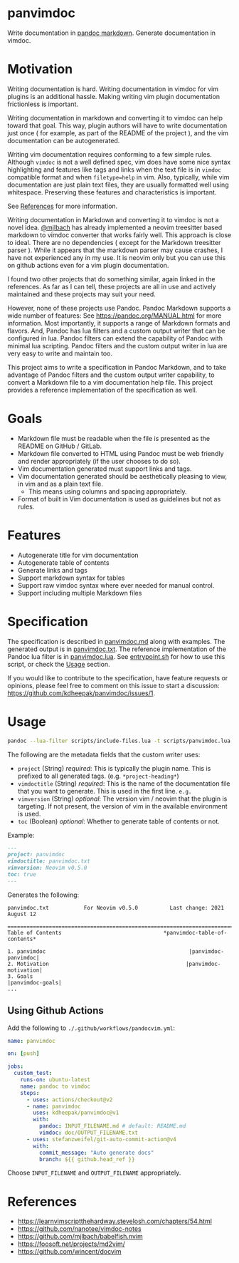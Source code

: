 # panvimdoc

Write documentation in [pandoc markdown](https://pandoc.org/MANUAL.html).
Generate documentation in vimdoc.

# Motivation

Writing documentation is hard.
Writing documentation in vimdoc for vim plugins is an additional hassle.
Making writing vim plugin documentation frictionless is important.

Writing documentation in markdown and converting it to vimdoc can help toward that goal.
This way, plugin authors will have to write documentation just once ( for example, as part of the README of the project ), and the vim documentation can be autogenerated.

Writing vim documentation requires conforming to a few simple rules.
Although `vimdoc` is not a well defined spec, vim does have some nice syntax highlighting and features like tags and links when the text file is in `vimdoc` compatible format and when `filetype=help` in vim.
Also, typically, while vim documentation are just plain text files, they are usually formatted well using whitespace.
Preserving these features and characteristics is important.

See [References](#references) for more information.

Writing documentation in Markdown and converting it to vimdoc is not a novel idea.
[@mjlbach](https://github.com/mjlbach) has already implemented a neovim treesitter based markdown to vimdoc converter that works fairly well.
This approach is close to ideal. There are no dependencies ( except for the Markdown treesitter parser ). While it appears that the markdown parser may cause crashes, I have not experienced any in my use. It is neovim only but you can use this on github actions even for a vim plugin documentation.

I found two other projects that do something similar, again linked in the references.
As far as I can tell, these projects are all in use and actively maintained and these projects may suit your need.

However, none of these projects use Pandoc.
Pandoc Markdown supports a wide number of features: See <https://pandoc.org/MANUAL.html> for more information.
Most importantly, it supports a range of Markdown formats and flavors.
And, Pandoc has lua filters and a custom output writer that can be configured in lua.
Pandoc filters can extend the capability of Pandoc with minimal lua scripting.
Pandoc filters and the custom output writer in lua are very easy to write and maintain too.

This project aims to write a specification in Pandoc Markdown, and to take advantage of Pandoc filters and the custom output writer capability, to convert a Markdown file to a vim documentation help file.
This project provides a reference implementation of the specification as well.

# Goals

- Markdown file must be readable when the file is presented as the README on GitHub / GitLab.
- Markdown file converted to HTML using Pandoc must be web friendly and render appropriately (if the user chooses to do so).
- Vim documentation generated must support links and tags.
- Vim documentation generated should be aesthetically pleasing to view, in vim and as a plain text file.
  - This means using columns and spacing appropriately.
- Format of built in Vim documentation is used as guidelines but not as rules.

# Features

- Autogenerate title for vim documentation
- Autogenerate table of contents
- Generate links and tags
- Support markdown syntax for tables
- Support raw vimdoc syntax where ever needed for manual control.
- Support including multiple Markdown files

# Specification

The specification is described in [panvimdoc.md](./doc/panvimdoc.md) along with examples.
The generated output is in [panvimdoc.txt](./doc/panvimdoc.txt).
The reference implementation of the Pandoc lua filter is in [panvimdoc.lua](./scripts/panvimdoc.lua).
See [entrypoint.sh](./entrypoint.sh) for how to use this script, or check the [Usage](#usage) section.

If you would like to contribute to the specification, have feature requests or opinions, please feel free to comment on this issue to start a discussion: <https://github.com/kdheepak/panvimdoc/issues/1>.

# Usage

```bash
pandoc --lua-filter scripts/include-files.lua -t scripts/panvimdoc.lua ${INPUT} -o ${OUTPUT}
```

The following are the metadata fields that the custom writer uses:

- `project` (String) _required_: This is typically the plugin name. This is prefixed to all generated tags. (e.g. `*project-heading*`)
- `vimdoctitle` (String) _required_: This is the name of the documentation file that you want to generate. This is used in the first line. `e.g. `
- `vimversion` (String) _optional_: The version vim / neovim that the plugin is targeting. If not present, the version of vim in the available environment is used.
- `toc` (Boolean) _optional_: Whether to generate table of contents or not.

Example:

```markdown
---
project: panvimdoc
vimdoctitle: panvimdoc.txt
vimversion: Neovim v0.5.0
toc: true
---
```

Generates the following:

```
panvimdoc.txt           For Neovim v0.5.0          Last change: 2021 August 12

==============================================================================
Table of Contents                                *panvimdoc-table-of-contents*

1. panvimdoc                                             |panvimdoc-panvimdoc|
2. Motivation                                           |panvimdoc-motivation|
3. Goals                                                     |panvimdoc-goals|
...
```

## Using Github Actions

Add the following to `./.github/workflows/pandocvim.yml`:

```yaml
name: panvimdoc

on: [push]

jobs:
  custom_test:
    runs-on: ubuntu-latest
    name: pandoc to vimdoc
    steps:
      - uses: actions/checkout@v2
      - name: panvimdoc
        uses: kdheepak/panvimdoc@v1
        with:
          pandoc: INPUT_FILENAME.md # default: README.md
          vimdoc: doc/OUTPUT_FILENAME.txt
      - uses: stefanzweifel/git-auto-commit-action@v4
        with:
          commit_message: "Auto generate docs"
          branch: ${{ github.head_ref }}
```

Choose `INPUT_FILENAME` and `OUTPUT_FILENAME` appropriately.

# References

- <https://learnvimscriptthehardway.stevelosh.com/chapters/54.html>
- <https://github.com/nanotee/vimdoc-notes>
- <https://github.com/mjlbach/babelfish.nvim>
- <https://foosoft.net/projects/md2vim/>
- <https://github.com/wincent/docvim>
